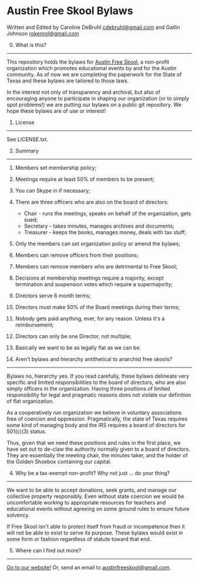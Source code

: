 Austin Free Skool Bylaws
===

Written and Edited by Caroline DeBruhl <cdebruhl@gmail.com> and Gatlin Johnson
<rokenrol@gmail.com>

0. What is this?
---

This repository holds the bylaws for [Austin Free Skool][1], a non-profit
organization which promotes educational events by and for the Austin community.
As of now we are completing the paperwork for the State of Texas and these
bylaws are tailored to those laws.

In the interest not only of transparency and archival, but also of encouraging
anyone to participate in shaping our organization (or to simply spot problems!)
we are putting our bylaws on a public git repository. We hope these bylaws are
of use or interest!

1. License
---

See LICENSE.txt.

2. Summary
---

1. Members set membership policy;
2. Meetings require at least 50% of members to be present;
3. You can Skype in if necessary;
4. There are three officers who are also on the board of directors:
    * Chair - runs the meetings, speaks on behalf of the organization, gets
      sued;
    * Secretary - takes minutes, manages archives and documents;
    * Treasurer - keeps the books, manages money, deals with tax stuff;
5. Only the members can set organization policy or amend the bylaws;
6. Members can remove officers from their positions;
7. Members can remove members who are detrimental to Free Skool;
8. Decisions at membership meetings require a majority, except termination and
   suspension votes which require a supermajority;
9. Directors serve 6 month terms;
10. Directors must make 50% of the Board meetings during their terms;
11. Nobody gets paid anything, ever, for any reason. Unless it's a
    reimbursement;
12. Directors can only be one Director, not multiple;
13. Basically we want to be as legally flat as we can be.

3. Aren't bylaws and hierarchy antithetical to anarchist free skools?
---

Bylaws no, hierarchy yes. If you read carefully, these bylaws delineate very
specific and limited responsibilities to the board of directors, who are also
simply officers in the organization. Having three positions of limited
responsibility for legal and pragmatic reasons does not violate our definition
of flat organization.

As a cooperatively run organization we believe in voluntary associations free
of coercion and oppression. Pragmatically, the state of Texas requires some
kind of managing body and the IRS requires a board of directors for 501(c)(3)
status.

Thus, given that we need these positions and rules in the first place, we have
set out to de-claw the authority normally given to a board of directors. They
are essentially the meeting chair, the minutes taker, and the holder of the
Golden Shoebox containing our capital.

4. Why be a tax-exempt non-profit? Why not just ... do your thing?
---

We want to be able to accept donations, seek grants, and manage our collective
property responsibly. Even without state coercion we would be uncomfortable
working to appropriate resources for teachers and educational events without
agreeing on some ground rules to ensure future solvency.

If Free Skool isn't able to protect itself from fraud or incompetence then it
will not be able to exist to serve its purpose. These bylaws would exist in
some form or fashion regardless of statute toward that end.


5. Where can I find out more?
---

[Go to our website!][1] Or, send an email to <austinfreeskool@gmail.com>.

[1]: http://austinfreeskool.wordpress.com
